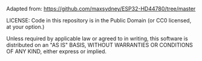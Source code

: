 Adapted from: https://github.com/maxsydney/ESP32-HD44780/tree/master


LICENSE:
Code in this repository is in the Public Domain (or CC0 licensed, at your option.)

Unless required by applicable law or agreed to in writing, this
software is distributed on an "AS IS" BASIS, WITHOUT WARRANTIES OR
CONDITIONS OF ANY KIND, either express or implied.